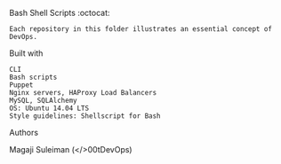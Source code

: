 Bash Shell Scripts :octocat:

    Each repository in this folder illustrates an essential concept of DevOps.

Built with

    CLI
    Bash scripts
    Puppet
    Nginx servers, HAProxy Load Balancers
    MySQL, SQLAlchemy
    OS: Ubuntu 14.04 LTS
    Style guidelines: Shellscript for Bash

Authors

Magaji Suleiman (</>00tDevOps)
